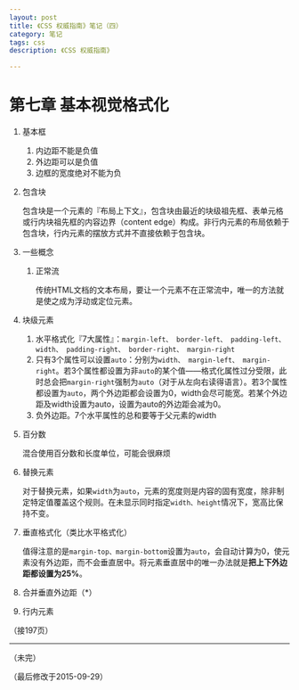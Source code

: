 ```yaml
---
layout: post
title: 《CSS 权威指南》笔记（四）
category: 笔记
tags: css
description: 《CSS 权威指南》

---
```


# 第七章 基本视觉格式化

1. 基本框

	1. 内边距不能是负值
	2. 外边距可以是负值
	3. 边框的宽度绝对不能为负
	
2. 包含块

	包含块是一个元素的『布局上下文』，包含块由最近的块级祖先框、表单元格或行内块祖先框的内容边界（content edge）构成。非行内元素的布局依赖于包含块，行内元素的摆放方式并不直接依赖于包含块。
	
3. 一些概念

	1. 正常流
		
		传统HTML文档的文本布局，要让一个元素不在正常流中，唯一的方法就是使之成为浮动或定位元素。
		
4. 块级元素

	1. 水平格式化『7大属性』：`margin-left、 border-left、 padding-left、 width、 padding-right、 border-right、 margin-right`
	2. 只有3个属性可以设置`auto`：分别为`width、 margin-left、 margin-right`。若3个属性都设置为非`auto`的某个值——格式化属性过分受限，此时总会把`margin-right`强制为`auto`（对于从左向右读得语言）。若3个属性都设置为`auto`，两个外边距都会设置为0，width会尽可能宽。若某个外边距及width设置为auto，设置为auto的外边距会减为0。
	3. 负外边距。7个水平属性的总和要等于父元素的width
	
5. 百分数

	混合使用百分数和长度单位，可能会很麻烦
	
6. 替换元素

	对于替换元素，如果`width`为`auto`，元素的宽度则是内容的固有宽度，除非制定特定值覆盖这个规则。在未显示同时指定`width、height`情况下，宽高比保持不变。
	
7. 垂直格式化（类比水平格式化）

	值得注意的是`margin-top、margin-bottom`设置为`auto`，会自动计算为0，使元素没有外边距，而不会垂直居中。将元素垂直居中的唯一办法就是**把上下外边距都设置为25%**。
	
8. 合并垂直外边距（*）

9. 行内元素


	





（接197页）	
	
---
	
（未完）

（最后修改于2015-09-29）